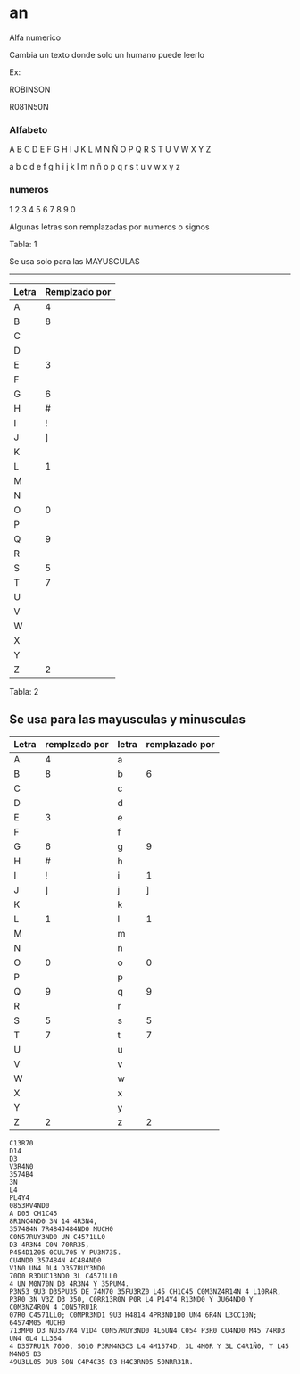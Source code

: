 # an

Alfa numerico

Cambia un texto donde solo un humano puede leerlo

Ex: 

ROBINSON

R081N50N



### Alfabeto

A B C D E F G H I J K L M N Ñ O P Q R S T U V W X Y Z 

a b c d e f g h i j k l m n ñ o p q r s t u v w x y z 

### numeros

1 2 3 4 5 6 7 8 9 0    

Algunas letras son remplazadas por numeros o signos

Tabla: 1

Se usa solo para las MAYUSCULAS

---
|Letra | Remplzado por   |
|-------|---------------|
|A      | 4 |
|B      | 8|
|C      |  |
|D      |  |
|E      | 3|
|F      |  |
|G      | 6|
|H      | #|
|I      | !| 
|J      | ]|
|K      |  |
|L      | 1|
|M      | | 
|N      | | 
|O      | 0|
|P      |  |
|Q      | 9|
|R      | | 
|S      | 5|
|T      | 7|
|U      | | 
|V      | | 
|W      | | 
|X      | | 
|Y      | | 
|Z      | 2|


Tabla: 2

Se usa para las mayusculas y minusculas
---
|Letra | remplzado por   |letra | remplazado por   |
|-------|---------------|-------|---------------|
|A      | 4 | a | | 
|B      | 8 | b | 6|
|C      |   | c | |
|D      |   | d | |
|E      | 3 | e | |
|F      |   | f | |
|G      | 6 | g | 9 |
|H      | # | h | |#
|I      | ! | i | 1 |
|J      | ] | j | ]|
|K      |   | k | |
|L      | 1 | l | 1 |
|M      |   | m | |
|N      |   | n | |
|O      | 0 | o  | 0 |
|P      |   | p | |
|Q      | 9 | q  | 9 |
|R      |   | r | |
|S      | 5 | s  | 5 |
|T      | 7 | t | 7|
|U      |   | u | |
|V      |   | v | |
|W      |   | w | |
|X      |   | x | |
|Y      |   | y | |
|Z      | 2 | z | 2 |

```
C13R70
D14
D3
V3R4N0
3574B4
3N
L4
PL4Y4
0853RV4ND0
A D05 CH1C45
8R1NC4ND0 3N 14 4R3N4,
357484N 7R484J484ND0 MUCH0
C0N57RUY3ND0 UN C4571LL0
D3 4R3N4 C0N 70RR35,
P454D1Z05 0CUL705 Y PU3N735.
CU4ND0 357484N 4C484ND0
V1N0 UN4 0L4 D357RUY3ND0
70D0 R3DUC13ND0 3L C4571LL0
4 UN M0N70N D3 4R3N4 Y 35PUM4.
P3N53 9U3 D35PU35 DE 74N70 35FU3RZ0 L45 CH1C45 C0M3NZ4R14N 4 L10R4R, 
P3R0 3N V3Z D3 350, C0RR13R0N P0R L4 P14Y4 R13ND0 Y JU64ND0 Y C0M3NZ4R0N 4 C0N57RU1R 
07R0 C4571LL0; C0MPR3ND1 9U3 H4814 4PR3ND1D0 UN4 6R4N L3CC10N; 64574M05 MUCH0 
713MP0 D3 NU357R4 V1D4 C0N57RUY3ND0 4L6UN4 C054 P3R0 CU4ND0 M45 74RD3 UN4 0L4 LL364 
4 D357RU1R 70D0, S010 P3RM4N3C3 L4 4M1574D, 3L 4M0R Y 3L C4R1Ñ0, Y L45 M4N05 D3 
49U3LL05 9U3 50N C4P4C35 D3 H4C3RN05 50NRR31R.
```



